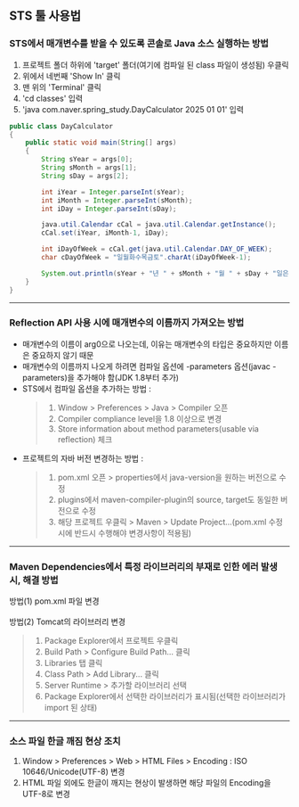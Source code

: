 ## STS 툴 사용법

### STS에서 매개변수를 받을 수 있도록 콘솔로 Java 소스 실행하는 방법
1) 프로젝트 폴더 하위에 'target' 폴더(여기에 컴파일 된 class 파일이 생성됨) 우클릭
2) 위에서 네번째 'Show In' 클릭
3) 맨 위의 'Terminal' 클릭
4) 'cd classes' 입력
5) 'java com.naver.spring_study.DayCalculator 2025 01 01' 입력

```java
public class DayCalculator
{
	public static void main(String[] args)
	{
		String sYear = args[0];
		String sMonth = args[1];
		String sDay = args[2];

		int iYear = Integer.parseInt(sYear);
		int iMonth = Integer.parseInt(sMonth);
		int iDay = Integer.parseInt(sDay);

		java.util.Calendar cCal = java.util.Calendar.getInstance();
		cCal.set(iYear, iMonth-1, iDay);

		int iDayOfWeek = cCal.get(java.util.Calendar.DAY_OF_WEEK);
		char cDayOfWeek = "일월화수목금토".charAt(iDayOfWeek-1);

		System.out.println(sYear + "년 " + sMonth + "월 " + sDay + "일은 " + cDayOfWeek + "요일 입니다.");
	}
}
```

---

### Reflection API 사용 시에 매개변수의 이름까지 가져오는 방법
- 매개변수의 이름이 arg0으로 나오는데, 이유는 매개변수의 타입은 중요하지만 이름은 중요하지 않기 때문
- 매개변수의 이름까지 나오게 하려면 컴파일 옵션에 -parameters 옵션(javac -parameters)을 추가해야 함(JDK 1.8부터 추가)
- STS에서 컴파일 옵션을 추가하는 방법 :
  > 1) Window > Preferences > Java > Compiler 오픈
  > 2) Compiler compliance level을 1.8 이상으로 변경
  > 3) Store information about method parameters(usable via reflection) 체크
- 프로젝트의 자바 버전 변경하는 방법 :
  > 1) pom.xml 오픈 > properties에서 java-version을 원하는 버전으로 수정
  > 2) plugins에서 maven-compiler-plugin의 source, target도 동일한 버전으로 수정
  > 3) 해당 프로젝트 우클릭 > Maven > Update Project...(pom.xml 수정 시에 반드시 수행해야 변경사항이 적용됨)

---

### Maven Dependencies에서 특정 라이브러리의 부재로 인한 에러 발생 시, 해결 방법
방법(1) pom.xml 파일 변경<br><br>
방법(2) Tomcat의 라이브러리 변경
  > 1) Package Explorer에서 프로젝트 우클릭
  > 2) Build Path > Configure Build Path... 클릭
  > 3) Libraries 탭 클릭
  > 4) Class Path > Add Library... 클릭
  > 5) Server Runtime > 추가할 라이브러리 선택
  > 6) Package Explorer에서 선택한 라이브러리가 표시됨(선택한 라이브러리가 import 된 상태)

---

### 소스 파일 한글 깨짐 현상 조치
1) Window > Preferences > Web > HTML Files > Encoding : ISO 10646/Unicode(UTF-8) 변경
2) HTML 파일 외에도 한글이 깨지는 현상이 발생하면 해당 파일의 Encoding을 UTF-8로 변경

